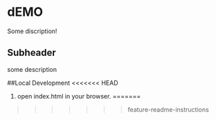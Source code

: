 # dEMO 

Some discription!

## Subheader

some description 

##Local Development
<<<<<<< HEAD

1. open index.html in your browser.
=======
>>>>>>> feature-readme-instructions
